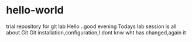 # hello-world
trial repository for git lab
               Hello ..good evening
               Todays lab session is all about Git
               Git installation,configuration,I dont knw wht has changed,again it
